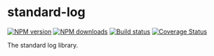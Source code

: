 # standard-log

[![NPM version][npm-image]][npm-url]
[![NPM downloads][downloads-image]][downloads-url]
[![Build status][travis-image]][travis-url]
[![Coverage Status][coveralls-image]][coveralls-url]

The standard log library.

[npm-image]: https://img.shields.io/npm/v/standard-log.svg?style=flat
[npm-url]: https://npmjs.org/package/standard-log
[downloads-image]: https://img.shields.io/npm/dm/standard-log.svg?style=flat
[downloads-url]: https://npmjs.org/package/standard-log
[travis-image]: https://img.shields.io/travis/unional/logging/master.svg?style=flat
[travis-url]: https://travis-ci.org/unional/logging?branch=master
[coveralls-image]: https://coveralls.io/repos/github/unional/logging/badge.svg
[coveralls-url]: https://coveralls.io/github/unional/logging
